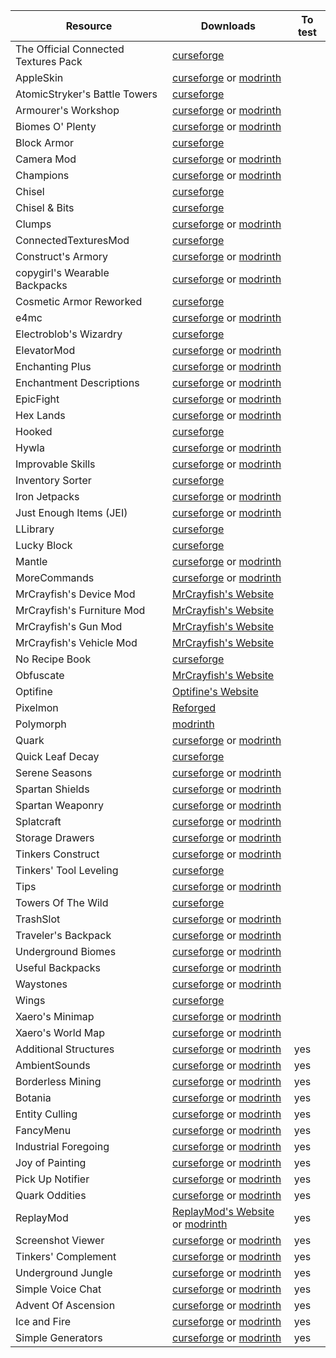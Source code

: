 |Resource|Downloads|To test|
|-|-|-|
|The Official Connected Textures Pack|[curseforge](https://www.curseforge.com/minecraft/texture-packs/ctp)|
|AppleSkin|[curseforge](https://www.curseforge.com/minecraft/mc-mods/appleskin) or [modrinth](https://modrinth.com/mod/appleskin)|
|AtomicStryker's Battle Towers|[curseforge](https://www.curseforge.com/minecraft/mc-mods/atomicstrykers-battle-towers)|
|Armourer's Workshop|[curseforge](https://www.curseforge.com/minecraft/mc-mods/armourers-workshop) or [modrinth](https://modrinth.com/mod/armourers-workshop)|
|Biomes O' Plenty|[curseforge](https://www.curseforge.com/minecraft/mc-mods/biomes-o-plenty) or [modrinth](https://modrinth.com/mod/biomes-o-plenty)|
|Block Armor|[curseforge](https://www.curseforge.com/minecraft/mc-mods/block-armor)|
|Camera Mod|[curseforge](https://www.curseforge.com/minecraft/mc-mods/camera-mod) or [modrinth](https://modrinth.com/mod/camera-mod)|
|Champions|[curseforge](https://www.curseforge.com/minecraft/mc-mods/champions) or [modrinth](https://modrinth.com/mod/champions)|
|Chisel|[curseforge](https://www.curseforge.com/minecraft/mc-mods/chisel)|
|Chisel & Bits|[curseforge](https://www.curseforge.com/minecraft/mc-mods/chisels-bits)|
|Clumps|[curseforge](https://www.curseforge.com/minecraft/mc-mods/clumps) or [modrinth](https://modrinth.com/mod/clumps)|
|ConnectedTexturesMod|[curseforge](https://www.curseforge.com/minecraft/mc-mods/ctm)|
|Construct's Armory|[curseforge](https://www.curseforge.com/minecraft/mc-mods/constructs-armory) or [modrinth](https://modrinth.com/mod/constructs-armory)|
|copygirl's Wearable Backpacks|[curseforge](https://www.curseforge.com/minecraft/mc-mods/wearable-backpacks) or [modrinth](https://modrinth.com/mod/wearablebackpacks)|
|Cosmetic Armor Reworked|[curseforge](https://www.curseforge.com/minecraft/mc-mods/cosmetic-armor-reworked)|
|e4mc|[curseforge](https://www.curseforge.com/minecraft/mc-mods/e4mc) or [modrinth](https://modrinth.com/mod/e4mc)|
|Electroblob's Wizardry|[curseforge](https://www.curseforge.com/minecraft/mc-mods/electroblobs-wizardry)|
|ElevatorMod|[curseforge](https://www.curseforge.com/minecraft/mc-mods/openblocks-elevator) or [modrinth](https://modrinth.com/mod/elevatormod)|
|Enchanting Plus|[curseforge](https://www.curseforge.com/minecraft/mc-mods/enchanting-plus) or [modrinth](https://modrinth.com/mod/enchanting-plus)|
|Enchantment Descriptions|[curseforge](https://www.curseforge.com/minecraft/mc-mods/enchantment-descriptions) or [modrinth](https://modrinth.com/mod/enchantment-descriptions)|
|EpicFight|[curseforge](https://www.curseforge.com/minecraft/mc-mods/epic-fight-mod) or [modrinth](https://modrinth.com/mod/epic-fight)|
|Hex Lands|[curseforge](https://www.curseforge.com/minecraft/mc-mods/hex-lands) or [modrinth](https://modrinth.com/mod/hexlands)|
|Hooked|[curseforge](https://www.curseforge.com/minecraft/mc-mods/hooked)|
|Hywla|[curseforge](https://www.curseforge.com/minecraft/mc-mods/hwyla) or [modrinth](https://modrinth.com/mod/hwyla)|
|Improvable Skills|[curseforge](https://www.curseforge.com/minecraft/mc-mods/improvable-skills) or [modrinth](https://modrinth.com/mod/improvable-skills)|
|Inventory Sorter|[curseforge](https://www.curseforge.com/minecraft/mc-mods/inventory-sorter)|
|Iron Jetpacks|[curseforge](https://www.curseforge.com/minecraft/mc-mods/iron-jetpacks) or [modrinth](https://modrinth.com/mod/iron-jetpacks)|
|Just Enough Items (JEI)|[curseforge](https://www.curseforge.com/minecraft/mc-mods/jei) or [modrinth](https://modrinth.com/mod/jei)|
|LLibrary|[curseforge](https://www.curseforge.com/minecraft/mc-mods/llibrary)|
|Lucky Block|[curseforge](https://www.curseforge.com/minecraft/mc-mods/lucky-block)|
|Mantle|[curseforge](https://www.curseforge.com/minecraft/mc-mods/mantle) or [modrinth](https://modrinth.com/mod/mantle)|
|MoreCommands|[curseforge](https://www.curseforge.com/minecraft/mc-mods/morecommands) or [modrinth](https://modrinth.com/mod/morecommands)|
|MrCrayfish's Device Mod|[MrCrayfish's Website](https://mrcrayfish.com/mods/cdm)|
|MrCrayfish's Furniture Mod|[MrCrayfish's Website](https://mrcrayfish.com/mods/cfm)|
|MrCrayfish's Gun Mod|[MrCrayfish's Website](https://mrcrayfish.com/mods/cgm)|
|MrCrayfish's Vehicle Mod|[MrCrayfish's Website](https://mrcrayfish.com/mods/vehicle)|
|No Recipe Book|[curseforge](https://www.curseforge.com/minecraft/mc-mods/no-recipe-book)|
|Obfuscate|[MrCrayfish's Website](https://mrcrayfish.com/mods/obfuscate)|
|Optifine|[Optifine's Website](https://optifine.net)|
|Pixelmon|[Reforged](https://reforged.gg)|
|Polymorph|[modrinth](https://modrinth.com/mod/polymorph)|
|Quark|[curseforge](https://www.curseforge.com/minecraft/mc-mods/quark) or [modrinth](https://modrinth.com/mod/quark)|
|Quick Leaf Decay|[curseforge](https://www.curseforge.com/minecraft/mc-mods/quick-leaf-decay)|
|Serene Seasons|[curseforge](https://www.curseforge.com/minecraft/mc-mods/serene-seasons) or [modrinth](https://modrinth.com/mod/serene-seasons)|
|Spartan Shields|[curseforge](https://www.curseforge.com/minecraft/mc-mods/spartan-shields) or [modrinth](https://modrinth.com/mod/spartan-shields)|
|Spartan Weaponry|[curseforge](https://www.curseforge.com/minecraft/mc-mods/spartan-weaponry) or [modrinth](https://modrinth.com/mod/spartan-weaponry)|
|Splatcraft|[curseforge](https://www.curseforge.com/minecraft/mc-mods/splatcraft) or [modrinth](https://modrinth.com/mod/splatcraft)|
|Storage Drawers|[curseforge](https://www.curseforge.com/minecraft/mc-mods/storage-drawers) or [modrinth](https://modrinth.com/mod/storagedrawers)|
|Tinkers Construct|[curseforge](https://www.curseforge.com/minecraft/mc-mods/tinkers-construct) or [modrinth](https://modrinth.com/mod/tinkers-construct)|
|Tinkers' Tool Leveling|[curseforge](https://www.curseforge.com/minecraft/mc-mods/tinkers-tool-leveling)|
|Tips|[curseforge](https://www.curseforge.com/minecraft/mc-mods/tips) or [modrinth](https://modrinth.com/mod/tips)|
|Towers Of The Wild|[curseforge](https://www.curseforge.com/minecraft/mc-mods/towers-of-the-wild)|
|TrashSlot|[curseforge](https://www.curseforge.com/minecraft/mc-mods/trashslot) or [modrinth](https://modrinth.com/mod/trashslot)|
|Traveler's Backpack|[curseforge](https://www.curseforge.com/minecraft/mc-mods/travelers-backpack) or [modrinth](https://modrinth.com/mod/travelersbackpack)|
|Underground Biomes|[curseforge](https://www.curseforge.com/minecraft/mc-mods/underground-biomes) or [modrinth](https://modrinth.com/mod/underground-biomes)|
|Useful Backpacks|[curseforge](https://www.curseforge.com/minecraft/mc-mods/useful-backpacks) or [modrinth](https://modrinth.com/mod/useful-backpacks)|
|Waystones|[curseforge](https://www.curseforge.com/minecraft/mc-mods/waystones) or [modrinth](https://modrinth.com/mod/waystones)|
|Wings|[curseforge](https://www.curseforge.com/minecraft/mc-mods/wings)|
|Xaero's Minimap|[curseforge](https://www.curseforge.com/minecraft/mc-mods/xaeros-minimap) or [modrinth](https://modrinth.com/mod/xaeros-minimap)|
|Xaero's World Map|[curseforge](https://www.curseforge.com/minecraft/mc-mods/xaeros-world-map) or [modrinth](https://modrinth.com/mod/xaeros-world-map)|
|Additional Structures|[curseforge](https://www.curseforge.com/minecraft/mc-mods/additional-structures) or [modrinth](https://modrinth.com/mod/additional-structures)|yes|
|AmbientSounds|[curseforge](https://www.curseforge.com/minecraft/mc-mods/ambientsounds) or [modrinth](https://modrinth.com/mod/ambientsounds)|yes|
|Borderless Mining|[curseforge](https://www.curseforge.com/minecraft/mc-mods/borderless-mining) or [modrinth](https://modrinth.com/mod/borderless-mining)|yes|
|Botania|[curseforge](https://www.curseforge.com/minecraft/mc-mods/botania) or [modrinth](https://modrinth.com/mod/botania)|yes|
|Entity Culling|[curseforge](https://www.curseforge.com/minecraft/mc-mods/entityculling) or [modrinth](https://modrinth.com/mod/entityculling)|yes|
|FancyMenu|[curseforge](https://www.curseforge.com/minecraft/mc-mods/fancymenu) or [modrinth](https://modrinth.com/mod/fancymenu)|yes|
|Industrial Foregoing|[curseforge](https://www.curseforge.com/minecraft/mc-mods/industrial-foregoing) or [modrinth](https://modrinth.com/mod/industrial-foregoing)|yes|
|Joy of Painting|[curseforge](https://www.curseforge.com/minecraft/mc-mods/joy-of-painting) or [modrinth](https://modrinth.com/mod/joy-of-painting)|yes|
|Pick Up Notifier|[curseforge](https://www.curseforge.com/minecraft/mc-mods/pick-up-notifier) or [modrinth](https://modrinth.com/mod/pick-up-notifier)|yes|
|Quark Oddities|[curseforge](https://www.curseforge.com/minecraft/mc-mods/quark-oddities) or [modrinth](https://modrinth.com/mod/quark-oddities)|yes|
|ReplayMod|[ReplayMod's Website](https://www.replaymod.com/) or [modrinth](https://modrinth.com/mod/replaymod)|yes|
|Screenshot Viewer|[curseforge](https://www.curseforge.com/minecraft/mc-mods/screenshot-viewer) or [modrinth](https://modrinth.com/mod/screenshot-viewer)|yes|
|Tinkers' Complement|[curseforge](https://www.curseforge.com/minecraft/mc-mods/tinkers-complement) or [modrinth](https://modrinth.com/mod/tinkers-complement)|yes|
|Underground Jungle|[curseforge](https://www.curseforge.com/minecraft/mc-mods/underground-jungle) or [modrinth](https://modrinth.com/mod/underground-jungle)|yes|
|Simple Voice Chat|[curseforge](https://www.curseforge.com/minecraft/mc-mods/simple-voice-chat) or [modrinth](https://modrinth.com/plugin/simple-voice-chat)|yes|
|Advent Of Ascension|[curseforge](https://www.curseforge.com/minecraft/mc-mods/advent-of-ascension-nevermine) or [modrinth](https://modrinth.com/mod/adventofascension)|yes|
|Ice and Fire|[curseforge](https://www.curseforge.com/minecraft/mc-mods/ice-and-fire-dragons) or [modrinth](https://modrinth.com/mod/ice-and-fire-dragons)|yes|
|Simple Generators|[curseforge](https://www.curseforge.com/minecraft/mc-mods/simple-generators) or [modrinth](https://modrinth.com/mod/simple-generators)|yes|
